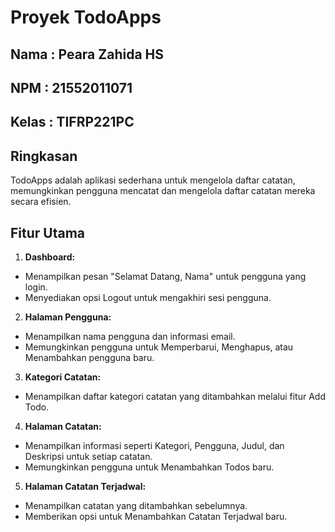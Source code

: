 # Proyek TodoApps

## Nama : Peara Zahida HS
## NPM : 21552011071
## Kelas : TIFRP221PC

## Ringkasan
TodoApps adalah aplikasi sederhana untuk mengelola daftar catatan, memungkinkan pengguna mencatat dan mengelola daftar catatan mereka secara efisien.

## Fitur Utama
1. **Dashboard:**
 - Menampilkan pesan "Selamat Datang, Nama" untuk pengguna yang login.
 - Menyediakan opsi Logout untuk mengakhiri sesi pengguna.

2. **Halaman Pengguna:**
 - Menampilkan nama pengguna dan informasi email.
 - Memungkinkan pengguna untuk Memperbarui, Menghapus, atau Menambahkan pengguna baru.

3. **Kategori Catatan:**
 - Menampilkan daftar kategori catatan yang ditambahkan melalui fitur Add Todo.

4. **Halaman Catatan:**
 - Menampilkan informasi seperti Kategori, Pengguna, Judul, dan Deskripsi untuk setiap catatan.
 - Memungkinkan pengguna untuk Menambahkan Todos baru.

5. **Halaman Catatan Terjadwal:**
 - Menampilkan catatan yang ditambahkan sebelumnya.
 - Memberikan opsi untuk Menambahkan Catatan Terjadwal baru.


